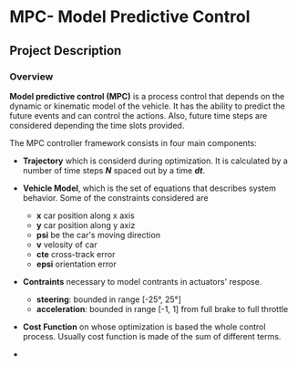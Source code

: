 # MPC- Model Predictive Control


## Project Description

### Overview

**Model predictive control (MPC)** is a process control that depends on the dynamic or kinematic model of the vehicle.
It has the ability to predict the future events and can control the actions. Also, future time steps are considered depending the time slots provided.

The MPC controller framework consists in four main components:
 - **Trajectory** which is considerd during optimization. It is calculated by a number of time steps ***N*** spaced out by a time ***dt***.
 
 - **Vehicle Model**, which is the set of equations that describes system behavior. Some of the constraints considered are 
   - **x** car position along x axis
   - **y** car position along y axiz
   - **psi** be the car's moving direction
   - **v** velosity of car
   - **cte** cross-track error
   - **epsi** orientation error
   
 - **Contraints** necessary to model contrants in actuators' respose. 
   - **steering**: bounded in range [-25°, 25°]
   - **acceleration**: bounded in range [-1, 1] from full brake to full throttle
   
 - **Cost Function** on whose optimization is based the whole control process. Usually cost function is made of the sum of different terms.
 - 
